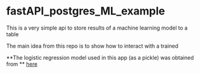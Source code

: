 # fastAPI_postgres_ML_example
This is a very simple api to store results of a machine learning model to a table

The main idea from this repo is to show how to interact with a trained

**The logistic regression model used in this app (as a pickle) was obtained from ** [here](https://www.kaggle.com/startupsci/titanic-data-science-solutions)


